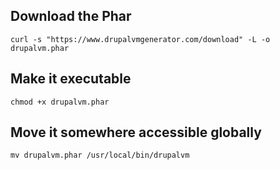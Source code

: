 ## Download the Phar

    curl -s "https://www.drupalvmgenerator.com/download" -L -o drupalvm.phar

## Make it executable

    chmod +x drupalvm.phar

## Move it somewhere accessible globally

    mv drupalvm.phar /usr/local/bin/drupalvm
